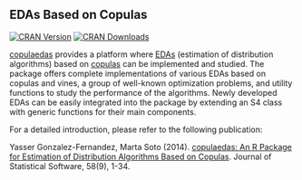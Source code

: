 EDAs Based on Copulas
---------------------

[![CRAN Version](http://www.r-pkg.org/badges/version/copulaedas)](http://cran.r-project.org/package=copulaedas)
[![CRAN Downloads](http://cranlogs.r-pkg.org/badges/copulaedas?color=brightgreen)](http://cran.r-project.org/package=copulaedas)

[copulaedas](http://cran.r-project.org/package=copulaedas) provides a platform where
[EDAs](https://en.wikipedia.org/wiki/Estimation_of_distribution_algorithm)
(estimation of distribution algorithms) based on
[copulas](https://en.wikipedia.org/wiki/Copula_(probability_theory))
can be implemented and studied. The package offers complete
implementations of various EDAs based on copulas and vines, a group of
well-known optimization problems, and utility functions to study the
performance of the algorithms. Newly developed EDAs can be easily
integrated into the package by extending an S4 class with generic
functions for their main components.

For a detailed introduction, please refer to the following publication:

Yasser Gonzalez-Fernandez, Marta Soto (2014).
[copulaedas: An R Package for Estimation of Distribution Algorithms Based on Copulas](http://www.jstatsoft.org/v58/i09/).
Journal of Statistical Software, 58(9), 1-34.
